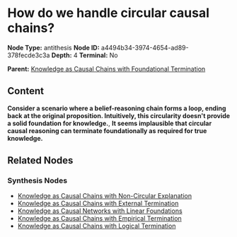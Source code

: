 # How do we handle circular causal chains?

**Node Type:** antithesis
**Node ID:** a4494b34-3974-4654-ad89-378fecde3c3a
**Depth:** 4
**Terminal:** No

**Parent:** [Knowledge as Causal Chains with Foundational Termination](knowledge-as-causal-chains-with-foundational-termination-synthesis-d8492293-8dd2-4155-909c-3d730712628f.md)

## Content

**Consider a scenario where a belief-reasoning chain forms a loop, ending back at the original proposition. Intuitively, this circularity doesn't provide a solid foundation for knowledge.**, **It seems implausible that circular causal reasoning can terminate foundationally as required for true knowledge.**

## Related Nodes

### Synthesis Nodes

- [Knowledge as Causal Chains with Non-Circular Explanation](knowledge-as-causal-chains-with-non-circular-explanation-synthesis-c8d57d90-63fd-42e1-8dc6-1423e21c8259.md)
- [Knowledge as Causal Chains with External Termination](knowledge-as-causal-chains-with-external-termination-synthesis-e383118f-d61c-485e-98aa-d2f04fae33d9.md)
- [Knowledge as Causal Networks with Linear Foundations](knowledge-as-causal-networks-with-linear-foundations-synthesis-ca552a6b-0078-4a89-a374-72ea89e88154.md)
- [Knowledge as Causal Chains with Empirical Termination](knowledge-as-causal-chains-with-empirical-termination-synthesis-f9ff83f8-1d91-4372-897b-f45d148e671b.md)
- [Knowledge as Causal Chains with Logical Termination](knowledge-as-causal-chains-with-logical-termination-synthesis-d89d9d16-3e9b-4761-b05f-87d8ea01aff9.md)
